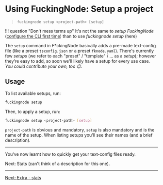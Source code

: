 # Using FuckingNode: Setup a project

> `fuckingnode setup <project-path> [setup]`

!!! question "Don't mess terms up"
    It's not the same to _setup FuckingNode_ ([configure the CLI first time](configuration.md)) than to use _fuckingnode setup_ (here)

The `setup` command in F\*ckingNode basically adds a pre-made text-config file (like a preset `tsconfig.json` or a preset `fknode.yaml`). There's currently few _setups_ (we refer to each "preset" / "template" / ... as a _setup_); however they're easy to add, so soon we'll likely have a setup for every use case. _You could contribute your own, too :wink:._

## Usage

To list available setups, run:

```bash
fuckingnode setup
```

Then, to apply a setup, run:

```bash
fuckingnode setup <project-path> [setup]
```

`project-path` is obvious and mandatory, `setup` is also mandatory and is the name of the setup. When listing setups you'll see their names (and a brief description).

---

You've now learnt how to quickly get your text-config files ready.

Next: Stats (can't think of a description for this one).

---

[Next: Extra - stats](stats.md)
